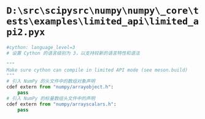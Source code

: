 # `D:\src\scipysrc\numpy\numpy\_core\tests\examples\limited_api\limited_api2.pyx`

```py
#cython: language_level=3
# 设置 Cython 的语言级别为 3，以支持较新的语言特性和语法

"""
Make sure cython can compile in limited API mode (see meson.build)
"""
# 引入 NumPy 的头文件中的数组对象声明
cdef extern from "numpy/arrayobject.h":
    pass
# 引入 NumPy 的标量数组头文件中的声明
cdef extern from "numpy/arrayscalars.h":
    pass
```